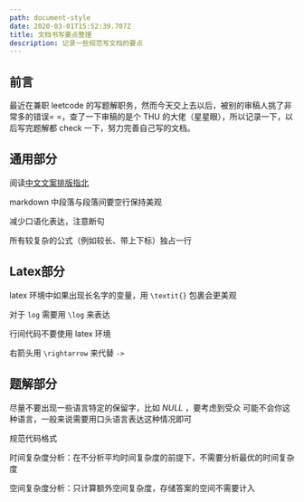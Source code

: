 ```yaml
---
path: document-style
date: 2020-03-01T15:52:39.707Z
title: 文档书写要点整理
description: 记录一些规范写文档的要点
---
```

## 前言

最近在兼职 leetcode 的写题解职务，然而今天交上去以后，被别的审稿人挑了非常多的错误= =，查了一下审稿的是个 THU 的大佬（星星眼），所以记录一下，以后写完题解都 check 一下，努力完善自己写的文档。

## 通用部分

阅读[中文文案排版指北](https://mazhuang.org/wiki/chinese-copywriting-guidelines/)

markdown 中段落与段落间要空行保持美观

减少口语化表达，注意断句

所有较复杂的公式（例如较长、带上下标）独占一行



## Latex部分

latex 环境中如果出现长名字的变量，用 `\textit{}` 包裹会更美观

对于 `log` 需要用 `\log` 来表达

行间代码不要使用 latex 环境

右箭头用 `\rightarrow` 来代替 `->` 



## 题解部分

尽量不要出现一些语言特定的保留字，比如 $\textit{NULL}$ ，要考虑到受众
可能不会你这种语言，一般来说需要用口头语言表达这种情况即可

规范代码格式

时间复杂度分析：在不分析平均时间复杂度的前提下，不需要分析最优的时间复杂度

空间复杂度分析：只计算额外空间复杂度，存储答案的空间不需要计入